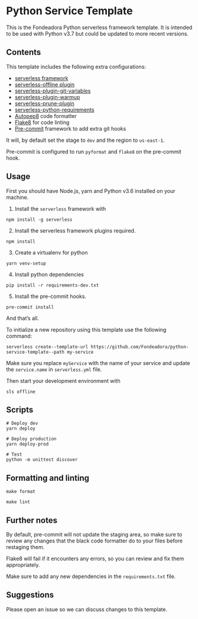 # Python Service Template

This is the Fondeadora Python serverless framework template.
It is intended to be used with Python v3.7 but could be updated to more recent versions.

## Contents

This template includes the following extra configurations:

- [serverless framework][1]
- [serverless-offline plugin][2]
- [serverless-plugin-git-variables][6]
- [serverless-plugin-warmup][7]
- [serverless-prune-plugin][8]
- [serverless-python-requirements][9]
- [Autopep8][3] code formatter
- [Flake8][4] for code linting
- [Pre-commit][5] framework to add extra git hooks

It will, by default set the stage to `dev` and the region to `us-east-1`.

Pre-commit is configured to run `pyformat` and `flake8` on the pre-commit hook.

## Usage

First you should have Node.js, yarn and Python v3.6 installed on your machine.

1. Install the `serverless` framework with

```shell
npm install -g serverless
```

2. Install the serverless framework plugins required.

```shell
npm install
```

3. Create a virtualenv for python

```shell
yarn venv-setup
```

4. Install python dependencies

```shell
pip install -r requirements-dev.txt
```

5. Install the pre-commit hooks.

```shell
pre-commit install
```

And that’s all.

To initialize a new repository using this template use the following command:

```shell
serverless create--template-url https://github.com/Fondeadora/python-service-template--path my-service
```

Make sure you replace `myService` with the name of your service and update the `service.name` in `serverless.yml` file.

Then start your development environment with

```
sls offline
```

## Scripts

```shell
# Deploy dev
yarn deploy

# Deploy production
yarn deploy-prod

# Test
python -m unittest discover
```

## Formatting and linting

```shell
make format
```

```shell
make lint
```

## Further notes

By default, pre-commit will not update the staging area, so make sure to review any changes that the black code formatter do to your files before restaging them.

Flake8 will fail if it encounters any errors, so you can review and fix them appropriately.

Make sure to add any new dependencies in the `requirements.txt` file.

## Suggestions

Please open an issue so we can discuss changes to this template.

[1]: https://serverless.com/
[2]: https://github.com/dherault/serverless-offline
[3]: https://black.readthedocs.io/en/stable/
[4]: http://flake8.pycqa.org/en/latest/
[5]: https://pre-commit.com/
[6]: https://github.com/jacob-meacham/serverless-plugin-git-variables
[7]: https://github.com/FidelLimited/serverless-plugin-warmup
[8]: https://github.com/claygregory/serverless-prune-plugin
[9]: https://github.com/UnitedIncome/serverless-python-requirements
